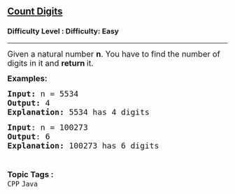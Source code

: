 <h2><a href="https://www.geeksforgeeks.org/problems/count-digits-1606889545/1">Count Digits</a></h2><h3>Difficulty Level : Difficulty: Easy</h3><hr><div class="problems_problem_content__Xm_eO"><p><span style="font-size: 18px;">Given a natural number <strong>n</strong>. You have to find the number of digits in it and <strong>return </strong>it.</span></p>
<p><span style="font-size: 18px;"><strong>Examples:</strong></span></p>
<pre><span style="font-size: 18px;"><strong>Input: </strong>n = 5534
<strong>Output: </strong>4 <strong>
Explanation: </strong>5534 has 4 digits</span></pre>
<pre><span style="font-size: 18px;"><strong>Input</strong>: n = 100273
<strong>Output</strong>: 6
<strong>Explanation: </strong>100273 has 6 digits</span></pre></div><br><p><span style=font-size:18px><strong>Topic Tags : </strong><br><code>CPP</code>&nbsp;<code>Java</code>&nbsp;